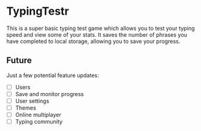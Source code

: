 # TypingTestr

This is a super basic typing test game which allows you to test your typing speed and view some of your stats. It saves the number of phrases you have completed to local storage, allowing you to save your progress.

## Future

Just a few potential feature updates:
- [ ] Users
- [ ] Save and monitor progress
- [ ] User settings
- [ ] Themes
- [ ] Online multiplayer
- [ ] Typing community
